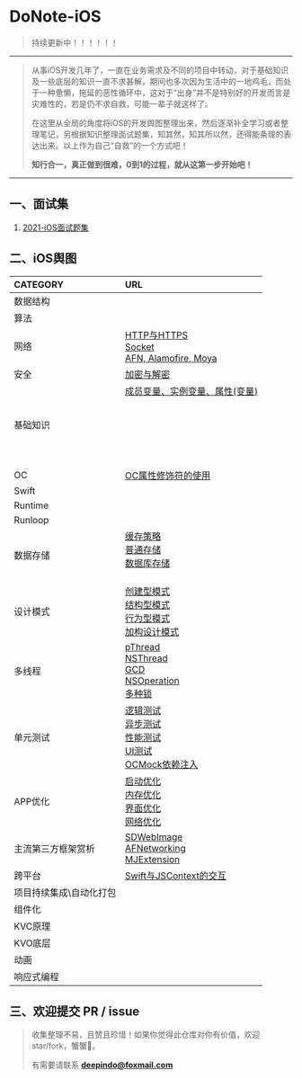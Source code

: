 # DoNote-iOS

> 持续更新中！！！！！！
> 
> 


****
> 从事iOS开发几年了，一直在业务需求及不同的项目中转动，对于基础知识及一些底层的知识一直不求甚解，期间也多次因为生活中的一地鸡毛，而处于一种惫懒，拖延的恶性循环中，这对于“出身”并不是特别好的开发而言是灾难性的，若是仍不求自救，可能一辈子就这样了。
> 
> 在这里从全局的角度将iOS的开发舆图整理出来，然后逐渐补全学习或者整理笔记，另根据知识整理面试题集，知其然，知其所以然，还得能条理的表达出来。以上作为自己“自救”的一个方式吧！
> 
> **知行合一，真正做到很难，0到1的过程，就从这第一步开始吧！**
***



## 一、面试集
1. [2021-iOS面试题集](./Interview-iOS/2021-iOS面试题总结.md)


## <a name="二、iOS舆图"></a> 二、iOS舆图

| CATEGORY | URL |
| :--- | :--- | 
| 数据结构 | [](./) | 
| 算法 | [](./) | 
| 网络 | [HTTP与HTTPS](./) </br> [Socket](./) </br> [AFN, Alamofire, Moya](./) | 
| 安全 | [加密与解密](./) | 
| 基础知识 | [成员变量、实例变量、属性(变量)](./) </br> [](./) </br> [](./)</br> [](./)</br> [](./)</br> [](./)</br> [](./)</br> [](./)| 
| OC | [OC属性修饰符的使用](https://github.com/deepindo/DoNote-iOS/wiki/OC%E4%B8%AD%E5%B1%9E%E6%80%A7%E4%BF%AE%E9%A5%B0%E7%AC%A6) | 
| Swift | [](./)  | 
| Runtime |  | 
| Runloop |  | 
| 数据存储 | [缓存策略](./) </br> [普通存储](./) </br> [数据库存储](./) </br> [](./) </br> | 
| 设计模式 | [创建型模式](./) </br> [结构型模式](./) </br> [行为型模式](./) </br> [加构设计模式](./) </br> | 
| 多线程 | [pThread](./) </br> [NSThread](./) </br> [GCD](./) </br> [NSOperation](./) </br> [多种锁](./) </br> | 
| 单元测试 | [逻辑测试](./) </br> [异步测试](./) </br> [性能测试](./) </br> [UI测试](./) </br> [OCMock依赖注入](./) </br> | 
| APP优化 | [启动优化](./) </br> [内存优化](./) </br> [界面优化](./) </br> [网络优化](./) </br> | 
| 主流第三方框架赏析 |  [SDWebImage](./) </br> [AFNetworking](./) </br> [MJExtension](./) </br> | 
| 跨平台 | [Swift与JSContext的交互](https://github.com/deepindo/DoNote-iOS/wiki/Swift%E4%B8%8EJSContext%E7%9A%84%E4%BA%A4%E4%BA%92)  | 
| 项目持续集成\自动化打包 |  | 
| 组件化 |  | 
| KVC原理 |  | 
| KVO底层 |  | 
| 动画 |  | 
| 响应式编程 |  | 



## 三、欢迎提交 PR / issue

> 收集整理不易，且赞且珍惜！如果你觉得此仓库对你有价值，欢迎 star/fork，蟹蟹🤝。
> 
> 有需要请联系 **deepindo@foxmail.com**









